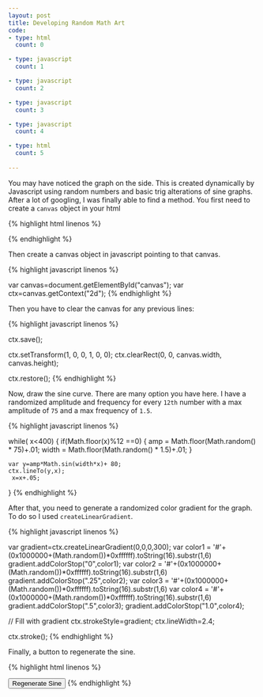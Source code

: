 ```yaml
---
layout: post
title: Developing Random Math Art  
code:
- type: html 
  count: 0

- type: javascript
  count: 1

- type: javascript
  count: 2

- type: javascript
  count: 3

- type: javascript
  count: 4

- type: html
  count: 5
 
---
```


You may have noticed the graph on the side. This is created dynamically by Javascript using random numbers and basic trig alterations of sine graphs. After a lot of googling, I was finally able to find a method. You first need to create a `canvas` object in your html

{% highlight html linenos %}

<canvas class = "sine" id="canvas" width=160 height=635></canvas>

{% endhighlight %}

Then create a canvas object in javascript pointing to that canvas.

{% highlight javascript linenos %}

var canvas=document.getElementById("canvas");
var ctx=canvas.getContext("2d");
{% endhighlight %}


Then you have to clear the canvas for any previous lines:

{% highlight javascript linenos %}

ctx.save();

ctx.setTransform(1, 0, 0, 1, 0, 0);
ctx.clearRect(0, 0, canvas.width, canvas.height);

ctx.restore();
{% endhighlight %}

Now, draw the sine curve. There are many option you have here. I have a
randomized amplitude and frequency for every `12th` number with a max amplitude
of `75` and a max frequency of `1.5`.

{% highlight javascript linenos %}

while( x<400)
{   if(Math.floor(x)%12 ==0)
    {
          amp =  Math.floor(Math.random() * 75)+.01;
        width = Math.floor(Math.random() * 1.5)+.01;
    }    
        
    
    var y=amp*Math.sin(width*x)+ 80;
    ctx.lineTo(y,x);
     x=x+.05;
}
{% endhighlight %}


After that, you need to generate a randomized color gradient for the graph. To
do so I used `createLinearGradient`.

{% highlight javascript linenos %}

var gradient=ctx.createLinearGradient(0,0,0,300);
var color1 = '#'+(0x1000000+(Math.random())*0xffffff).toString(16).substr(1,6)
gradient.addColorStop("0",color1);
var color2 = '#'+(0x1000000+(Math.random())*0xffffff).toString(16).substr(1,6)
gradient.addColorStop(".25",color2);
var color3 = '#'+(0x1000000+(Math.random())*0xffffff).toString(16).substr(1,6)
var color4 = '#'+(0x1000000+(Math.random())*0xffffff).toString(16).substr(1,6)
gradient.addColorStop(".5",color3);
gradient.addColorStop("1.0",color4);

// Fill with gradient
ctx.strokeStyle=gradient;
ctx.lineWidth=2.4;

ctx.stroke();
{% endhighlight %}


Finally, a button to regenerate the sine.

{% highlight html linenos %}

<button onclick ="getSine()" class = "btn" id = "sinbtn"> Regenerate Sine </button>
{% endhighlight %}


